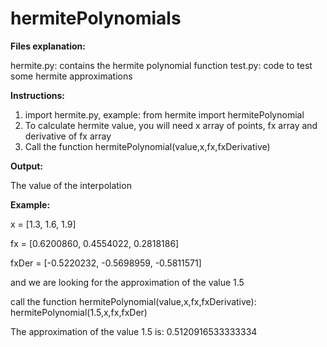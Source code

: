 # hermitePolynomials

**Files explanation:**

hermite.py: contains the hermite polynomial function
test.py: code to test some hermite approximations

**Instructions:**
1. import hermite.py, example: from hermite import hermitePolynomial
2. To calculate hermite value, you will need x array of points, fx array and derivative of fx array
3. Call the function hermitePolynomial(value,x,fx,fxDerivative)


**Output:**

The value of the interpolation

**Example:**

x = [1.3, 1.6, 1.9]

fx = [0.6200860, 0.4554022, 0.2818186]

fxDer = [-0.5220232, -0.5698959, -0.5811571]

and we are looking for the approximation of the value 1.5

call the function hermitePolynomial(value,x,fx,fxDerivative):
hermitePolynomial(1.5,x,fx,fxDer)

The approximation of the value 1.5 is: 0.5120916533333334
